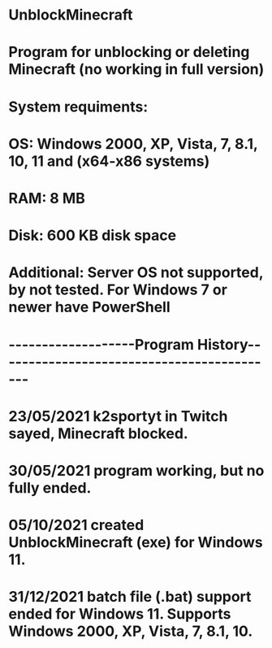 # UnblockMinecraft
# Program for unblocking or deleting Minecraft (no working in full version)
# System requiments: 
# OS: Windows 2000, XP, Vista, 7, 8.1, 10, 11 and (x64-x86 systems)
# RAM: 8 MB
# Disk: 600 KB disk space
# Additional: Server OS not supported, by not tested. For Windows 7 or newer have PowerShell
# -------------------Program History-------------------------------------------
# 23/05/2021 k2sportyt in Twitch sayed, Minecraft blocked.
# 30/05/2021 program working, but no fully ended.
# 05/10/2021 created UnblockMinecraft (exe) for Windows 11.
# 31/12/2021 batch file (.bat) support ended for Windows 11. Supports Windows 2000, XP, Vista, 7, 8.1, 10.

